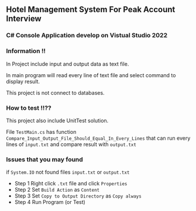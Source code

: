 ## Hotel Management System For Peak Account Interview
### C# Console Application develop on Vistual Studio 2022

### Information !!

In Project include input and output data as text file.

In main program will read every line of text file and select command to display result.

This project is not connect to databases.


### How to test !!??
This project also include UnitTest solution.

File ```TestMain.cs``` has function ``Compare_Input_Output_File_Should_Equal_In_Every_Lines`` that can run every lines of `input.txt` and compare result with `output.txt`


### Issues that you may found

if `System.IO` not found files `input.txt` or `output.txt` 
- Step 1 Right click `.txt` file and click `Properties`
- Step 2 Set `Build Action` as `Content`
- Step 3 Set `Copy to Output Directory` as `Copy always`
- Step 4 Run Program (or Test)
